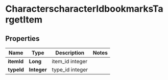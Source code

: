 
# CharacterscharacterIdbookmarksTargetItem

## Properties
Name | Type | Description | Notes
------------ | ------------- | ------------- | -------------
**itemId** | **Long** | item_id integer | 
**typeId** | **Integer** | type_id integer | 



